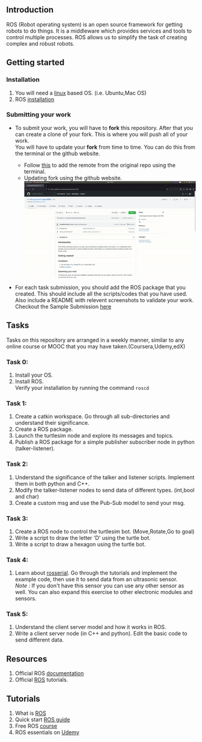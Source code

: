## Introduction
ROS (Robot operating system) is an open source framework for getting robots to do things. It is a middleware which provides services and tools to control multiple processes.  ROS allows us to simplify the task of creating complex and robust robots.

## Getting started  

### Installation  
1. You will need a [linux](https://ubuntu.com/tutorials/install-ubuntu-desktop#1-overview) based OS. (i.e. Ubuntu,Mac OS)  
2. ROS [installation](http://wiki.ros.org/noetic/Installation/Ubuntu)

### Submitting your work
* To submit your work, you will have to **fork** this repository. After that you can create a clone of your fork. This is where you will push all of your work.  
You will have to update your **fork** from time to time. You can do this from the terminal or the github website.  
   * Follow [this](https://gist.github.com/CristinaSolana/1885435) to add the remote from the original repo using the terminal.  
   * Updating fork using the github website.  
   ![](updateFork.gif)

* For each task submission, you should add the ROS package that you created. This should include all the scripts/codes that you have used. Also include a README with relevent screenshots to validate your work. Checkout the Sample Submission [here](Sample_Submission/README.md)  

## Tasks
Tasks on this repository are arranged in a weekly manner, similar to any online course or MOOC that you may have taken.(Coursera,Udemy,edX)  

### Task 0: 
1. Install your OS.  
2. Install ROS.  
   Verify your installation by running the command `roscd`  

### Task 1:  
1. Create a catkin workspace. Go through all sub-directories and understand their significance.  
2. Create a ROS package.  
3. Launch the turtlesim node and explore its messages and topics.  
4. Publish a ROS package for a simple publisher subscriber node in python (talker-listener).  

### Task 2:  
1. Understand the significance of the talker and listener scripts. Implement them in both python and C++. 
2. Modify the talker-listener nodes to send data of different types. (int,bool and char)  
3. Create a custom msg and use the Pub-Sub model to send your msg.  

### Task 3:  
1. Create a ROS node to control the turtlesim bot. (Move,Rotate,Go to goal)  
2. Write a script to draw the letter 'D' using the turtle bot.  
3. Write a script to draw a hexagon using the turtle bot.  

### Task 4:  
1. Learn about [rosserial](http://wiki.ros.org/rosserial). Go through the tutorials and implement the example code, then use it to send data from an ultrasonic sensor.  
*Note* : If you don't have this sensor you can use any other sensor as well. You can also expand this exercise to other electronic modules and sensors.  

### Task 5:  
1. Understand the client server model and how it works in ROS.  
2. Write a client server node (in C++ and python). Edit the basic code to send different data.  

## Resources  
1. Official ROS [documentation](http://wiki.ros.org/)
2. Official [ROS](http://wiki.ros.org/ROS/Tutorials) tutorials.  

## Tutorials  
1. What is [ROS](https://www.youtube.com/watch?v=8QfI5a7lTKU)  
2. Quick start [ROS guide](https://www.youtube.com/playlist?list=PLud1D2wIGgfpIyF_6pYBn-agISpbJjGpf)  
3. Free ROS [course](https://www.youtube.com/playlist?list=PLRG6WP3c31_U7TFGduEIJWVtkOw6AJjFf)  
4. ROS essentials on [Udemy](https://www.udemy.com/course/ros-essentials/)  

